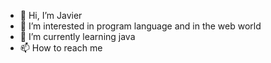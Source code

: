 - 👋 Hi, I’m Javier
- 👀 I’m interested in program language and in the web world
- 🌱 I’m currently learning java
- 📫 How to reach me 
